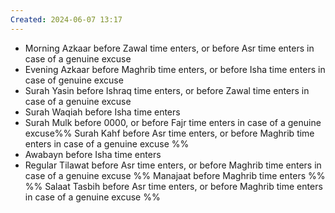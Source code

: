 ```yaml
---
Created: 2024-06-07 13:17
---
```

- Morning Azkaar before Zawal time enters, or before Asr time enters in case of a genuine excuse
- Evening Azkaar before Maghrib time enters, or before Isha time enters in case of genuine excuse
- Surah Yasin before Ishraq time enters, or before Zawal time enters in case of a genuine excuse
- Surah Waqiah before Isha time enters
- Surah Mulk before 0000, or before Fajr time enters in case of a genuine excuse%% Surah Kahf before Asr time enters, or before Maghrib time enters in case of a genuine excuse %%
- Awabayn before Isha time enters
- Regular Tilawat before Asr time enters, or before Maghrib time enters in case of a genuine excuse
%% Manajaat before Maghrib time enters %%
%% Salaat Tasbih before Asr time enters, or before Maghrib time enters in case of a genuine excuse %%